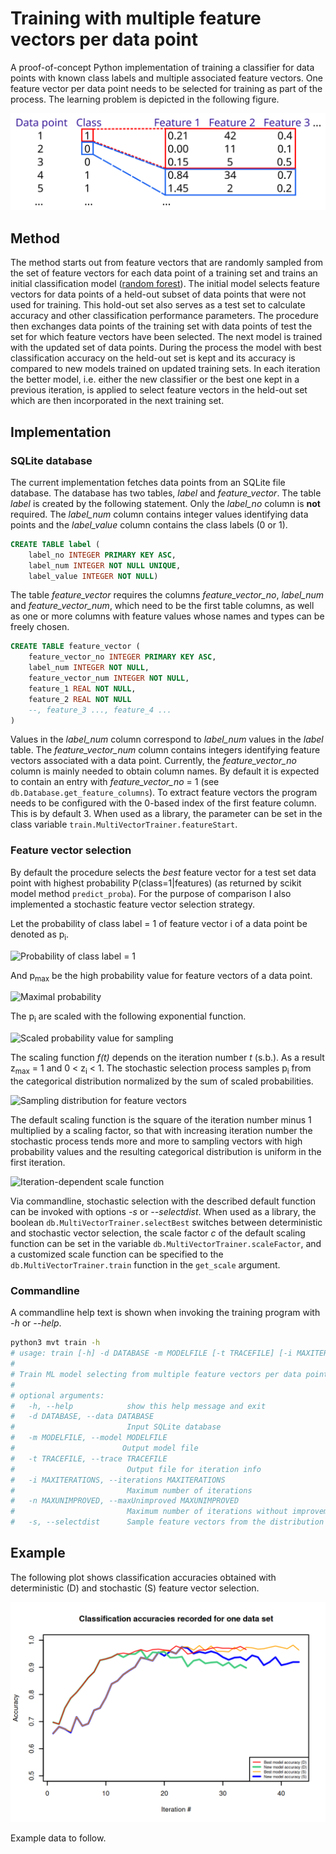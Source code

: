 # Training with multiple feature vectors per data point

A proof-of-concept Python implementation of training a classifier for data points with known
class labels and multiple associated feature vectors. One feature vector per data point needs to be selected for
training as part of the process. The learning problem is depicted in the following figure.

![Problem illustration](docs/mvt_problem.png "Data points with known class labels and multiple associated feature vectors")

## Method

The method starts out from feature vectors that are randomly sampled from the set of feature vectors for each data point
of a training set and trains an initial classification model ([random forest](https://en.wikipedia.org/wiki/Random_forest)). 
The initial model selects feature vectors for data points of a held-out subset of data points that were not used for training. 
This hold-out set also serves as a test set to calculate accuracy and other classification performance parameters.
The procedure then exchanges data points of the training set with data points of test the set for which feature vectors have been selected.
The next model is trained with the updated set of data points.
During the process the model with best classification accuracy on the held-out set is kept and its accuracy is compared to new models trained
on updated training sets. In each iteration the better model, i.e. either the new classifier or the best one kept in a previous iteration,
is applied to select feature vectors in the held-out set which are then incorporated in the next training set.

## Implementation

### SQLite database

The current implementation fetches data points from an SQLite file database. The database has two tables, _label_ and _feature_vector_.
The table _label_ is created by the following statement. Only the _label_no_ column is **not** required. The _label_num_ column contains
integer values identifying data points and the _label_value_ column contains the class labels (0 or 1).

```SQL
CREATE TABLE label (
    label_no INTEGER PRIMARY KEY ASC,
    label_num INTEGER NOT NULL UNIQUE,
    label_value INTEGER NOT NULL)
```

The table _feature_vector_ requires the columns _feature_vector_no_, _label_num_ and _feature_vector_num_, which need to
be the first table columns, as well as one or more columns with feature values whose names and types can be freely chosen.

```SQL
CREATE TABLE feature_vector (
    feature_vector_no INTEGER PRIMARY KEY ASC,
    label_num INTEGER NOT NULL,
    feature_vector_num INTEGER NOT NULL,
    feature_1 REAL NOT NULL,
    feature_2 REAL NOT NULL
    --, feature_3 ..., feature_4 ...
)
```

Values in the _label_num_ column correspond to _label_num_ values in the _label_ table. The _feature_vector_num_ column
contains integers identifying feature vectors associated with a data point.
Currently, the _feature_vector_no_ column is mainly needed to obtain column names. By default it is expected to contain
an entry with _feature_vector_no_ = 1 (see `db.Database.get_feature_columns`).
To extract feature vectors the program needs to be configured with the 0-based index of the first feature column.
This is by default 3. When used as a library, the parameter can be set in the class variable `train.MultiVectorTrainer.featureStart`.

### Feature vector selection

By default the procedure selects the _best_ feature vector for a test set data point with highest probability P(class=1|features) 
(as returned by scikit model method `predict_proba`). For the purpose of comparison I also implemented a stochastic feature vector
selection strategy.

Let the probability of class label = 1 of feature vector i of a data point be denoted as p<sub>i</sub>.

<!--
\begin{equation}
p_i = P(label=1|x_i),\;i = 1 ... N
\end{equation}
-->

<img src="https://latex.codecogs.com/svg.latex?\Large&space;p_i = P(label=1|x_i),\;i = 1 ... N" title="Probability of class label = 1" />

And p<sub>max</sub> be the high probability value for feature vectors of a data point.

<!--
\begin{equation}
p_{max} = argmax(p_i),\;i = 1 ... N
\end{equation}
-->

<img src="https://latex.codecogs.com/svg.latex?\Large&space;p_{max} = argmax(p_i),\;i = 1 ... N" title="Maximal probability" />

The p<sub>i</sub> are scaled with the following exponential function.

<!--
\begin{equation}
z_i = e^{\left( p_i - p_{max} \right) \cdot f(t)}
\end{equation}
-->

<img src="https://latex.codecogs.com/svg.latex?\Large&space;z_i = e^{\left( p_i - p_{max} \right) \cdot f(t)}" title="Scaled probability value for sampling" />

The scaling function _f(t)_ depends on the iteration number _t_ (s.b.). As a result z<sub>max</sub> &#61; 1 and 0 &lt; z<sub>i</sub> &lt; 1.
The stochastic selection process samples p<sub>i</sub> from the categorical distribution normalized by the sum of scaled 
probabilities.

<!--
\begin{equation}
P(z_i) = \frac{z_i}{\sum_{k}z_k},\;i, k = 1...N
\end{equation}
-->

<img src="https://latex.codecogs.com/svg.latex?\Large&space;z_i = e^{\left( p_i - p_{max} \right) \cdot f(t)}" title="Sampling distribution for feature vectors" />

The default scaling function is the square of the iteration number minus 1 multiplied by a scaling factor, so that
with increasing iteration number the stochastic process tends more and more to sampling vectors with high probability
values and the resulting categorical distribution is uniform in the first iteration.

<!--
\begin{equation}
f(t) = c \cdot \left(t - 1\right)^2,\;t \in \mathbb{N}^+
\end{equation}
-->

<img src="https://latex.codecogs.com/svg.latex?\Large&space;f(t) = c \cdot \left(t - 1\right)^2,\;t \in \mathbb{N}^+" title="Iteration-dependent scale function" />

Via commandline, stochastic selection with the described default function can be invoked with options _-s_ or _--selectdist_.
When used as a library, the boolean `db.MultiVectorTrainer.selectBest` switches between deterministic and stochastic
vector selection, the scale factor _c_ of the default scaling function can be set in the variable `db.MultiVectorTrainer.scaleFactor`,
and a customized scale function can be specified to the `db.MultiVectorTrainer.train` function in the `get_scale` argument.

### Commandline

A commandline help text is shown when invoking the training program with _-h_ or _--help_.

```bash
python3 mvt train -h
# usage: train [-h] -d DATABASE -m MODELFILE [-t TRACEFILE] [-i MAXITERATIONS] [-n MAXUNIMPROVED] [-s]
#
# Train ML model selecting from multiple feature vectors per data point
# 
# optional arguments:
#   -h, --help            show this help message and exit
#   -d DATABASE, --data DATABASE
#                         Input SQLite database
#   -m MODELFILE, --model MODELFILE
#                        Output model file
#   -t TRACEFILE, --trace TRACEFILE
#                         Output file for iteration info
#   -i MAXITERATIONS, --iterations MAXITERATIONS
#                         Maximum number of iterations
#   -n MAXUNIMPROVED, --maxUnimproved MAXUNIMPROVED
#                         Maximum number of iterations without improvement
#   -s, --selectdist      Sample feature vectors from the distribution of vector probabilities for positioning
```

## Example

The following plot shows classification accuracies obtained with deterministic (D) and stochastic (S) feature vector selection.

![Example results](docs/training_accuracy.png "Classification accuracies of best and newly trained models at iterations")

Example data to follow.
